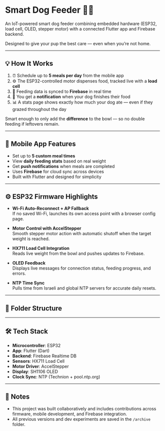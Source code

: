 # Smart Dog Feeder 🐶📲

An IoT-powered smart dog feeder combining embedded hardware (ESP32, load cell, OLED, stepper motor) with a connected Flutter app and Firebase backend.

Designed to give your pup the best care — even when you’re not home.

---

## 💡 How It Works

1. ⏰ Schedule up to **5 meals per day** from the mobile app  
2. ⚙️ The ESP32-controlled motor dispenses food, tracked live with a **load cell**  
3. 📡 Feeding data is synced to **Firebase** in real time  
4. 📲 You get a **notification** when your dog finishes their food  
5. 📊 A stats page shows exactly how much your dog ate — even if they grazed throughout the day  

Smart enough to only add the **difference** to the bowl — so no double feeding if leftovers remain.

---

## 📱 Mobile App Features

- Set up to **5 custom meal times**
- View **daily feeding stats** based on real weight
- Get **push notifications** when meals are completed
- Uses **Firebase** for cloud sync across devices
- Built with Flutter and designed for simplicity

---

## ⚙️ ESP32 Firmware Highlights

- **Wi-Fi Auto-Reconnect + AP Fallback**  
  If no saved Wi-Fi, launches its own access point with a browser config page.

- **Motor Control with AccelStepper**  
  Smooth stepper motor action with automatic shutoff when the target weight is reached.

- **HX711 Load Cell Integration**  
  Reads live weight from the bowl and pushes updates to Firebase.

- **OLED Feedback**  
  Displays live messages for connection status, feeding progress, and errors.

- **NTP Time Sync**  
  Pulls time from Israeli and global NTP servers for accurate daily resets.

---

## 📂 Folder Structure


---

## 🛠 Tech Stack

- **Microcontroller**: ESP32
- **App**: Flutter (Dart)
- **Backend**: Firebase Realtime DB
- **Sensors**: HX711 Load Cell
- **Motor Driver**: AccelStepper
- **Display**: SH1106 OLED
- **Clock Sync**: NTP (Technion + pool.ntp.org)

---

## 📎 Notes

- This project was built collaboratively and includes contributions across firmware, mobile development, and Firebase integration.
- All previous versions and dev experiments are saved in the `/archive` folder.
